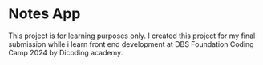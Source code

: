 # Notes App

This project is for learning purposes only. I created this project for my final submission while i learn front end development at DBS Foundation Coding Camp 2024 by Dicoding academy.
